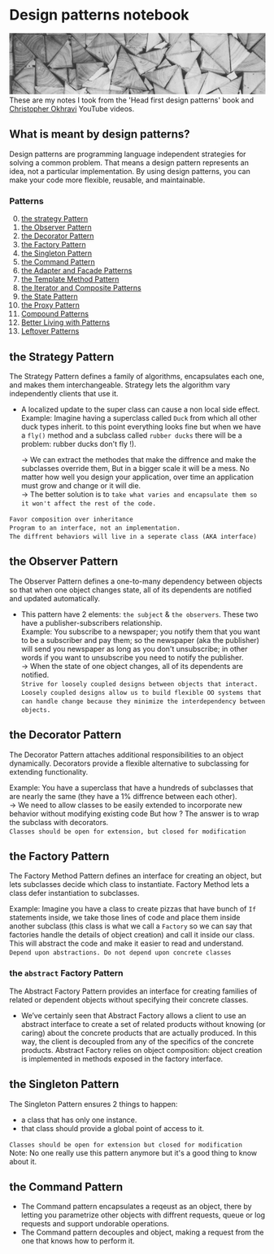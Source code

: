# Design patterns notebook
![Alt text](banner.jpg?raw=true "Banner")
These are my notes I took from the 'Head first design patterns' book and [Christopher Okhravi](https://www.youtube.com/c/ChristopherOkhravi) YouTube videos. 
## What is meant by design patterns?  
Design patterns are programming language independent strategies for solving a common problem. That means a design pattern represents an idea, not a particular implementation. By using design patterns, you can make your code more flexible, reusable, and maintainable.    
### Patterns
0. [the strategy Pattern](#the-Strategy-Pattern)
1. [the Observer Pattern](#the-Observer-Pattern)
2. [the Decorator Pattern](#the-Decorator-Pattern)
3. [the Factory Pattern](#the-Factory-Pattern)
4. [the Singleton Pattern](#the-Singleton-Pattern)
5. [the Command Pattern](#the-Command-Pattern)
6. [the Adapter and Facade Patterns](#the-Adapter-and-Facade-Patterns)
7. [the Template Method Pattern](#the-Template-Method-Pattern)
8. [the Iterator and Composite Patterns](#the-Iterator-and-Composite-Patterns)
9. [the State Pattern](#the-State-Pattern)
10. [the Proxy Pattern](#the-Proxy-Pattern)
11. [Compound Patterns](#Compound-Patterns)
12. [Better Living with Patterns](#Better-Living-with-Patterns)
13. [Leftover Patterns](#Leftover-Patterns)

## the Strategy Pattern  
The Strategy Pattern defines a family of algorithms, encapsulates each one, and makes them interchangeable. Strategy lets the algorithm vary independently clients that use it.  
* A localized update to the super class can cause a non local side effect.  
Example: Imagine having a superclass called `Duck` from which all other duck types inherit. to this point everything looks fine but when we have a `fly()` method and a subclass called `rubber ducks` there will be a problem: rubber ducks don't fly !).    

    → We can extract the methodes that make the diffrence and make the subclasses override them, But in a bigger scale it will be a mess. No matter how well you design your application, over time an application must grow and change or it will die.    
    → The better solution is to `take what varies and encapsulate them so it won't affect the rest of the code.`

`Favor composition over inheritance`    
`Program to an interface, not an implementation.`  
`The diffrent behaviors will live in a seperate class (AKA interface)`  

## the Observer Pattern  
The Observer Pattern defines a one-to-many dependency between objects so that when one object changes state, all of its dependents are notified and updated automatically.

* This pattern have 2 elements: `the subject` & `the observers`. These two have a publisher-subscribers relationship.  
Example: You subscribe to a newspaper; you notify them that you want to be a subscriber and pay them; so the newspaper (aka the publisher) will send you newspaper as long as you don't unsubscribe; in other words if you want to unsubscribe you need to notify the publisher.    
    → When the state of one object changes, all of its dependents are notified.  
`Strive for loosely coupled designs between objects that interact.`  
`Loosely coupled designs allow us to build flexible OO systems that can handle change because they minimize the interdependency between objects.`

## the Decorator Pattern  
The Decorator Pattern attaches additional responsibilities to an object dynamically. Decorators provide a flexible alternative to subclassing for extending functionality.  

Example: You have a superclass that have a hundreds of subclasses that are nearly the same (they have a 1% diffrence between each other).  
    → We need to allow classes to be easily extended to incorporate new behavior without modifying existing code But how ? The answer is to wrap the subclass with decorators.  
`Classes should be open for extension, but closed for modification` 

## the Factory Pattern  
The Factory Method Pattern defines an interface for creating an object, but lets subclasses decide which class to instantiate. Factory Method lets a class defer instantiation to subclasses.  

Example: Imagine you have a class to create pizzas that have bunch of `If` statements inside, we take those lines of code and place them inside another subclass (this class is what we call a `Factory` so we can say that factories handle the details of object creation) and call it inside our class. This will abstract the code and make it easier to read and understand.  
`Depend upon abstractions. Do not depend upon concrete classes`  
### the `abstract` Factory Pattern  
The Abstract Factory Pattern provides an interface for creating families of related or dependent objects without specifying their concrete classes.  

* We’ve certainly seen that Abstract Factory allows a client to use an abstract interface to create a set of related products without knowing (or caring) about the concrete products that are actually produced. In this way, the client is decoupled from any of the specifics of the concrete products. Abstract Factory relies on object composition: object creation is implemented in methods exposed in the factory interface.    

## the Singleton Pattern    
The Singleton Pattern ensures 2 things to happen:  
* a class that has only one instance.  
* that class should provide a global point of access to it.  

`Classes should be open for extension but closed for modification`  
Note: No one really use this pattern anymore but it's a good thing to know about it.  

## the Command Pattern  
* The Command pattern encapsulates a reqeust as an object, there by letting you parametrize other objects with diffrent requests, queue or log requests and support undorable operations.  
* The Command pattern decouples and object, making a request from the one that knows how to perform it.  
